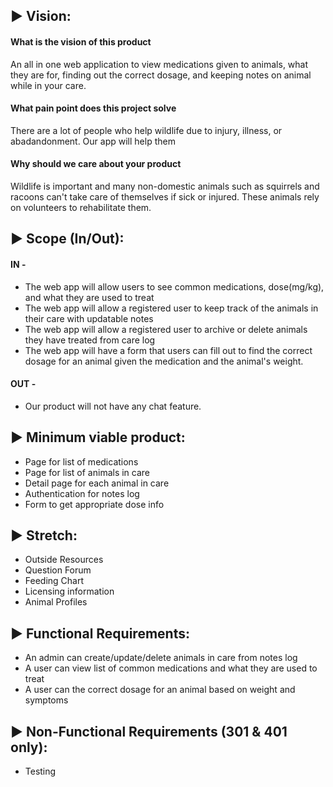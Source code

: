 ## ► Vision:
  #### What is the vision of this product
  An all in one web application to view medications given to animals, what they are for, finding out the correct dosage, and keeping notes on animal while in your care.

  #### What pain point does this project solve
  There are a lot of people who help wildlife due to injury, illness, or abadandonment. Our app will help them 

  #### Why should we care about your product
  Wildlife is important and many non-domestic animals such as squirrels and racoons can't take care of themselves if sick or injured. These animals rely on volunteers to rehabilitate them.

## ► Scope (In/Out):

#### IN - 
* The web app will allow users to see common medications, dose(mg/kg), and what they are used to treat
* The web app will allow a registered user to keep track of the animals in their care with updatable notes
* The web app will allow a registered user to archive or delete animals they have treated from care log
* The web app will have a form that users can fill out to find the correct dosage for an animal given the medication and the animal's weight.

#### OUT -
* Our product will not have any chat feature.

## ► Minimum viable product:
* Page for list of medications
* Page for list of animals in care
* Detail page for each animal in care
* Authentication for notes log
* Form to get appropriate dose info

## ► Stretch:
* Outside Resources
* Question Forum
* Feeding Chart
* Licensing information
* Animal Profiles

## ► Functional Requirements:
* An admin can create/update/delete animals in care from notes log
* A user can view list of common medications and what they are used to treat
* A user can the correct dosage for an animal based on weight and symptoms


## ► Non-Functional Requirements (301 & 401 only):
* Testing
